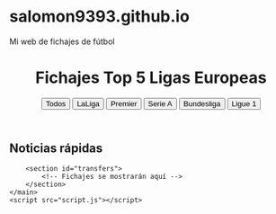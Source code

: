 # salomon9393.github.io
Mi web de fichajes de fútbol 
<!DOCTYPE html>
<html lang="es">
<head>
    <meta charset="UTF-8" />
    <meta name="viewport" content="width=device-width, initial-scale=1" />
    <title>Fichajes Top 5 Ligas</title>
    <link rel="stylesheet" href="styles.css" />
</head>
<body>
    <header>
        <h1>Fichajes Top 5 Ligas Europeas</h1>
        <nav>
            <button data-league="all" class="active">Todos</button>
            <button data-league="liga">LaLiga</button>
            <button data-league="premier">Premier</button>
            <button data-league="seriea">Serie A</button>
            <button data-league="bundesliga">Bundesliga</button>
            <button data-league="ligue1">Ligue 1</button>
        </nav>
    </header>
    <main>
        <section id="news-ticker">
            <h2>Noticias rápidas</h2>
            <ul id="news-list">
                <!-- Noticias rápidas se añadirán aquí -->
            </ul>
        </section>

        <section id="transfers">
            <!-- Fichajes se mostrarán aquí -->
        </section>
    </main>
    <script src="script.js"></script>
</body>
</html>